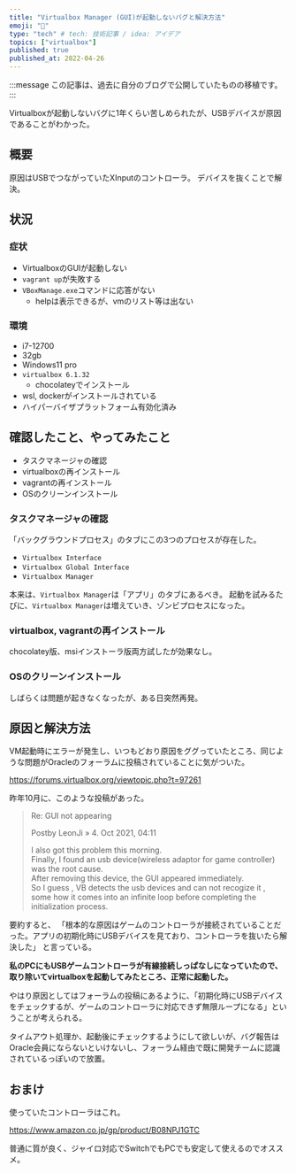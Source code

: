 ```yaml
---
title: "Virtualbox Manager (GUI)が起動しないバグと解決方法"
emoji: "🎁"
type: "tech" # tech: 技術記事 / idea: アイデア
topics: ["virtualbox"]
published: true
published_at: 2022-04-26
---
```


:::message
この記事は、過去に自分のブログで公開していたものの移植です。
:::

Virtualboxが起動しないバグに1年くらい苦しめられたが、USBデバイスが原因であることがわかった。

## 概要

原因はUSBでつながっていたXInputのコントローラ。
デバイスを抜くことで解決。

## 状況

### 症状

- VirtualboxのGUIが起動しない
- `vagrant up`が失敗する
- `VBoxManage.exe`コマンドに応答がない
  - helpは表示できるが、vmのリスト等は出ない

### 環境

- i7-12700
- 32gb
- Windows11 pro
- `virtualbox 6.1.32`
  - chocolateyでインストール
- wsl, dockerがインストールされている
- ハイパーバイザプラットフォーム有効化済み

## 確認したこと、やってみたこと

- タスクマネージャの確認
- virtualboxの再インストール
- vagrantの再インストール
- OSのクリーンインストール

### タスクマネージャの確認

「バックグラウンドプロセス」のタブにこの3つのプロセスが存在した。

- `Virtualbox Interface`
- `Virtualbox Global Interface`
- `Virtualbox Manager`

本来は、`Virtualbox Manager`は「アプリ」のタブにあるべき。
起動を試みるたびに、`Virtualbox Manager`は増えていき、ゾンビプロセスになった。

### virtualbox, vagrantの再インストール

chocolatey版、msiインストーラ版両方試したが効果なし。

### OSのクリーンインストール

しばらくは問題が起きなくなったが、ある日突然再発。

## 原因と解決方法

VM起動時にエラーが発生し、いつもどおり原因をググっていたところ、同じような問題がOracleのフォーラムに投稿されていることに気がついた。

https://forums.virtualbox.org/viewtopic.php?t=97261

昨年10月に、このような投稿があった。

>Re: GUI not appearing
>
>Postby LeonJi » 4. Oct 2021, 04:11
>
>I also got this problem this morning.  
>Finally, I found an usb device(wireless adaptor for game controller) was the root cause.  
>After removing this device, the GUI appeared immediately.  
>So I guess , VB detects the usb devices and can not recogize it , some how it comes into an infinite loop before completing the initialization process.

要約すると、
「根本的な原因はゲームのコントローラが接続されていることだった。アプリの初期化時にUSBデバイスを見ており、コントローラを抜いたら解決した」
と言っている。

**私のPCにもUSBゲームコントローラが有線接続しっぱなしになっていたので、取り除いてvirtualboxを起動してみたところ、正常に起動した。**

やはり原因としてはフォーラムの投稿にあるように、「初期化時にUSBデバイスをチェックするが、ゲームのコントローラに対応できず無限ループになる」ということが考えられる。

タイムアウト処理か、起動後にチェックするようにして欲しいが、バグ報告はOracle会員にならないといけないし、フォーラム経由で既に開発チームに認識されているっぽいので放置。

## おまけ

使っていたコントローラはこれ。

https://www.amazon.co.jp/gp/product/B08NPJ1GTC

普通に質が良く、ジャイロ対応でSwitchでもPCでも安定して使えるのでオススメ。
